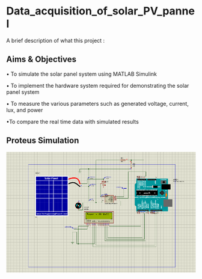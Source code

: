 
# Data_acquisition_of_solar_PV_pannel

A brief description of what this project :



## Aims & Objectives
• To simulate the solar panel system using MATLAB Simulink

• To implement the hardware system required for demonstrating
  the solar panel system

• To measure the various parameters such as generated voltage,
  current, lux, and power

•To compare the real time data with simulated results


## Proteus Simulation

![Simulation](Proteus_simulation.png)

